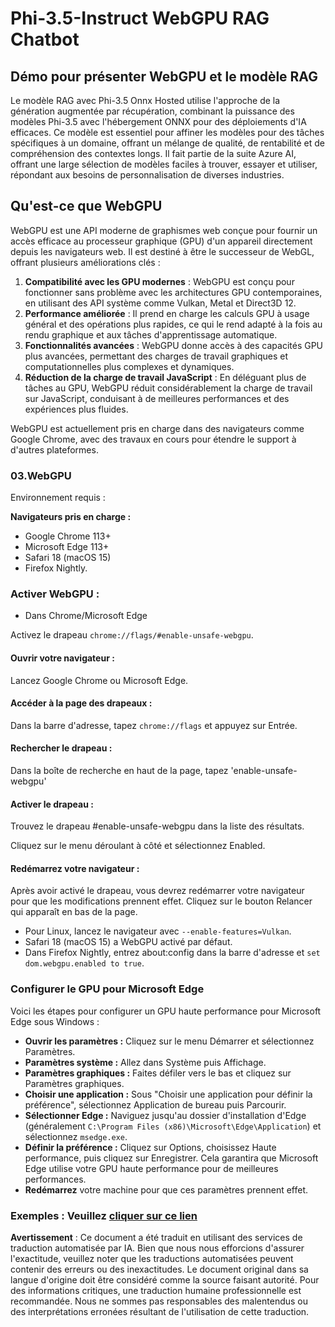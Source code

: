 # Phi-3.5-Instruct WebGPU RAG Chatbot

## Démo pour présenter WebGPU et le modèle RAG

Le modèle RAG avec Phi-3.5 Onnx Hosted utilise l'approche de la génération augmentée par récupération, combinant la puissance des modèles Phi-3.5 avec l'hébergement ONNX pour des déploiements d'IA efficaces. Ce modèle est essentiel pour affiner les modèles pour des tâches spécifiques à un domaine, offrant un mélange de qualité, de rentabilité et de compréhension des contextes longs. Il fait partie de la suite Azure AI, offrant une large sélection de modèles faciles à trouver, essayer et utiliser, répondant aux besoins de personnalisation de diverses industries.

## Qu'est-ce que WebGPU
WebGPU est une API moderne de graphismes web conçue pour fournir un accès efficace au processeur graphique (GPU) d'un appareil directement depuis les navigateurs web. Il est destiné à être le successeur de WebGL, offrant plusieurs améliorations clés :

1. **Compatibilité avec les GPU modernes** : WebGPU est conçu pour fonctionner sans problème avec les architectures GPU contemporaines, en utilisant des API système comme Vulkan, Metal et Direct3D 12.
2. **Performance améliorée** : Il prend en charge les calculs GPU à usage général et des opérations plus rapides, ce qui le rend adapté à la fois au rendu graphique et aux tâches d'apprentissage automatique.
3. **Fonctionnalités avancées** : WebGPU donne accès à des capacités GPU plus avancées, permettant des charges de travail graphiques et computationnelles plus complexes et dynamiques.
4. **Réduction de la charge de travail JavaScript** : En déléguant plus de tâches au GPU, WebGPU réduit considérablement la charge de travail sur JavaScript, conduisant à de meilleures performances et des expériences plus fluides.

WebGPU est actuellement pris en charge dans des navigateurs comme Google Chrome, avec des travaux en cours pour étendre le support à d'autres plateformes.

### 03.WebGPU
Environnement requis :

**Navigateurs pris en charge :**
- Google Chrome 113+
- Microsoft Edge 113+
- Safari 18 (macOS 15)
- Firefox Nightly.

### Activer WebGPU :

- Dans Chrome/Microsoft Edge

Activez le drapeau `chrome://flags/#enable-unsafe-webgpu`.

#### Ouvrir votre navigateur :
Lancez Google Chrome ou Microsoft Edge.

#### Accéder à la page des drapeaux :
Dans la barre d'adresse, tapez `chrome://flags` et appuyez sur Entrée.

#### Rechercher le drapeau :
Dans la boîte de recherche en haut de la page, tapez 'enable-unsafe-webgpu'

#### Activer le drapeau :
Trouvez le drapeau #enable-unsafe-webgpu dans la liste des résultats.

Cliquez sur le menu déroulant à côté et sélectionnez Enabled.

#### Redémarrez votre navigateur :

Après avoir activé le drapeau, vous devrez redémarrer votre navigateur pour que les modifications prennent effet. Cliquez sur le bouton Relancer qui apparaît en bas de la page.

- Pour Linux, lancez le navigateur avec `--enable-features=Vulkan`.
- Safari 18 (macOS 15) a WebGPU activé par défaut.
- Dans Firefox Nightly, entrez about:config dans la barre d'adresse et `set dom.webgpu.enabled to true`.

### Configurer le GPU pour Microsoft Edge

Voici les étapes pour configurer un GPU haute performance pour Microsoft Edge sous Windows :

- **Ouvrir les paramètres :** Cliquez sur le menu Démarrer et sélectionnez Paramètres.
- **Paramètres système :** Allez dans Système puis Affichage.
- **Paramètres graphiques :** Faites défiler vers le bas et cliquez sur Paramètres graphiques.
- **Choisir une application :** Sous "Choisir une application pour définir la préférence", sélectionnez Application de bureau puis Parcourir.
- **Sélectionner Edge :** Naviguez jusqu'au dossier d'installation d'Edge (généralement `C:\Program Files (x86)\Microsoft\Edge\Application`) et sélectionnez `msedge.exe`.
- **Définir la préférence :** Cliquez sur Options, choisissez Haute performance, puis cliquez sur Enregistrer.
Cela garantira que Microsoft Edge utilise votre GPU haute performance pour de meilleures performances.
- **Redémarrez** votre machine pour que ces paramètres prennent effet.

### Exemples : Veuillez [cliquer sur ce lien](https://github.com/microsoft/aitour-exploring-cutting-edge-models/tree/main/src/02.ONNXRuntime/01.WebGPUChatRAG)

**Avertissement** :
Ce document a été traduit en utilisant des services de traduction automatisée par IA. Bien que nous nous efforcions d'assurer l'exactitude, veuillez noter que les traductions automatisées peuvent contenir des erreurs ou des inexactitudes. Le document original dans sa langue d'origine doit être considéré comme la source faisant autorité. Pour des informations critiques, une traduction humaine professionnelle est recommandée. Nous ne sommes pas responsables des malentendus ou des interprétations erronées résultant de l'utilisation de cette traduction.